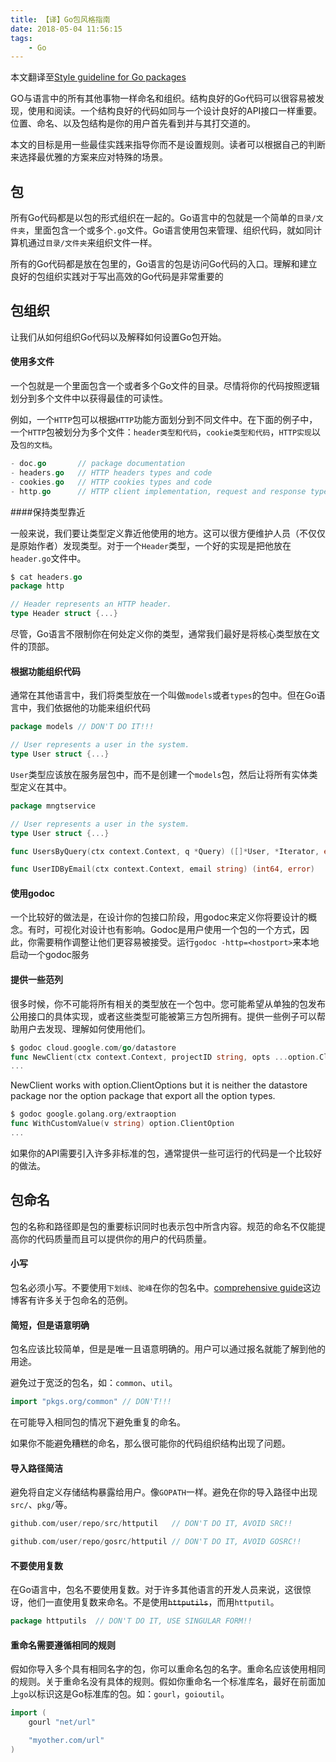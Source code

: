 ```yaml
---
title: 【译】Go包风格指南
date: 2018-05-04 11:56:15
tags:
	- Go
---
```


本文翻译至[Style guideline for Go packages](https://rakyll.org/style-packages/)

GO与语言中的所有其他事物一样命名和组织。结构良好的Go代码可以很容易被发现，使用和阅读。一个结构良好的代码如同与一个设计良好的API接口一样重要。位置、命名、以及包结构是你的用户首先看到并与其打交道的。

本文的目标是用一些最佳实践来指导你而不是设置规则。读者可以根据自己的判断来选择最优雅的方案来应对特殊的场景。

## 包

所有Go代码都是以包的形式组织在一起的。Go语言中的包就是一个简单的`目录/文件夹`，里面包含一个或多个`.go`文件。Go语言使用包来管理、组织代码，就如同计算机通过`目录/文件夹`来组织文件一样。

所有的Go代码都是放在包里的，Go语言的包是访问Go代码的入口。理解和建立良好的包组织实践对于写出高效的Go代码是非常重要的

## 包组织

让我们从如何组织Go代码以及解释如何设置Go包开始。

#### 使用多文件

一个包就是一个里面包含一个或者多个Go文件的目录。尽情将你的代码按照逻辑划分到多个文件中以获得最佳的可读性。

例如，一个`HTTP`包可以根据`HTTP`功能方面划分到不同文件中。在下面的例子中，一个`HTTP`包被划分为多个文件：`header类型和代码`，`cookie类型和代码`，`HTTP实现`以及`包的文档`。

```go
- doc.go       // package documentation
- headers.go   // HTTP headers types and code
- cookies.go   // HTTP cookies types and code
- http.go      // HTTP client implementation, request and response types, etc.
```

####保持类型靠近

一般来说，我们要让类型定义靠近他使用的地方。这可以很方便维护人员（不仅仅是原始作者）发现类型。对于一个`Header`类型，一个好的实现是把他放在`header.go`文件中。

```go
$ cat headers.go
package http

// Header represents an HTTP header.
type Header struct {...}
```

尽管，Go语言不限制你在何处定义你的类型，通常我们最好是将核心类型放在文件的顶部。

#### 根据功能组织代码

通常在其他语言中，我们将类型放在一个叫做`models`或者`types`的包中。但在Go语言中，我们依据他的功能来组织代码

```go
package models // DON'T DO IT!!!

// User represents a user in the system.
type User struct {...}
```

`User`类型应该放在服务层包中，而不是创建一个`models`包，然后让将所有实体类型定义在其中。

```go
package mngtservice

// User represents a user in the system.
type User struct {...}

func UsersByQuery(ctx context.Context, q *Query) ([]*User, *Iterator, error)

func UserIDByEmail(ctx context.Context, email string) (int64, error)
```

#### 使用godoc

一个比较好的做法是，在设计你的包接口阶段，用godoc来定义你将要设计的概念。有时，可视化对设计也有影响。Godoc是用户使用一个包的一个方式，因此，你需要稍作调整让他们更容易被接受。运行`godoc -http=<hostport>`来本地启动一个godoc服务

#### 提供一些范列

很多时候，你不可能将所有相关的类型放在一个包中。您可能希望从单独的包发布公用接口的具体实现，或者这些类型可能被第三方包所拥有。提供一些例子可以帮助用户去发现、理解如何使用他们。

```go
$ godoc cloud.google.com/go/datastore
func NewClient(ctx context.Context, projectID string, opts ...option.ClientOption) (*Client, error)
...
```

NewClient works with option.ClientOptions but it is neither the datastore package nor the option package that export all the option types.

```go
$ godoc google.golang.org/extraoption
func WithCustomValue(v string) option.ClientOption
...
```

如果你的API需要引入许多非标准的包，通常提供一些可运行的代码是一个比较好的做法。

## 包命名

包的名称和路径即是包的重要标识同时也表示包中所含内容。规范的命名不仅能提高你的代码质量而且可以提供你的用户的代码质量。

#### 小写

包名必须小写。不要使用`下划线`、`驼峰`在你的包名中。[comprehensive guide](https://blog.golang.org/package-names)这边博客有许多关于包命名的范例。

#### 简短，但是语意明确

包名应该比较简单，但是是唯一且语意明确的。用户可以通过报名就能了解到他的用途。

避免过于宽泛的包名，如：`common`、`util`。

```go
import "pkgs.org/common" // DON'T!!!
```

在可能导入相同包的情况下避免重复的命名。

如果你不能避免糟糕的命名，那么很可能你的代码组织结构出现了问题。

#### 导入路径简洁

避免将自定义存储结构暴露给用户。像`GOPATH`一样。避免在你的导入路径中出现`src/`、`pkg/`等。

```go
github.com/user/repo/src/httputil   // DON'T DO IT, AVOID SRC!!

github.com/user/repo/gosrc/httputil // DON'T DO IT, AVOID GOSRC!!
```

#### 不要使用复数

在Go语言中，包名不要使用复数。对于许多其他语言的开发人员来说，这很惊讶，他们一直使用复数来命名。不是使用~~`httputils`~~，而用`httputil`。

```go
package httputils  // DON'T DO IT, USE SINGULAR FORM!!
```

#### 重命名需要遵循相同的规则

假如你导入多个具有相同名字的包，你可以重命名包的名字。重命名应该使用相同的规则。关于重命名没有具体的规则。假如你重命名一个标准库名，最好在前面加上`go`以标识这是Go标准库的包。如：`gourl`，`goioutil`。

```go
import (
    gourl "net/url"

    "myother.com/url"
)
```

